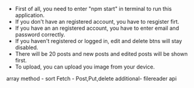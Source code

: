 
<!-- explaining how to run my application, any additional -->
<!-- information about my project -->
- First of all, you need to enter "npm start" in terminal to run this application.
- If you don't have an registered account, you have to resgister firt.
- If you have an an registered account, you have to enter email and password correctly.
- If you haven't registered or logged in, edit and delete btns will stay disabled.
- There will be 20 posts and new posts and edited posts will be shown first.
- To upload, you can upload you image from your device.

<!-- method I used -->
 array method - sort
 Fetch - Post,Put,delete
 additional- filereader api
